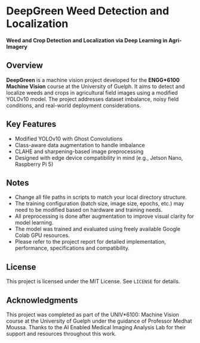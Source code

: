 # DeepGreen Weed Detection and Localization

**Weed and Crop Detection and Localization via Deep Learning in Agri-Imagery**

## Overview

**DeepGreen** is a machine vision project developed for the **ENGG*6100 Machine Vision** course at the University of Guelph. It aims to detect and localize weeds and crops in agricultural field images using a modified YOLOv10 model. The project addresses dataset imbalance, noisy field conditions, and real-world deployment considerations.

## Key Features

- Modified YOLOv10 with Ghost Convolutions  
- Class-aware data augmentation to handle imbalance  
- CLAHE and sharpening-based image preprocessing  
- Designed with edge device compatibility in mind (e.g., Jetson Nano, Raspberry Pi 5)


## Notes

- Change all file paths in scripts to match your local directory structure.
- The training configuration (batch size, image size, epochs, etc.) may need to be modified based on hardware and training needs.
- All preprocessing is done after augmentation to improve visual clarity for model learning.
- The model was trained and evaluated using freely available Google Colab GPU resources.
- Please refer to the project report for detailed implementation, performance, specifications and compatibility.
## License

This project is licensed under the MIT License. See `LICENSE` for details.

## Acknowledgments
This project was completed as part of the UNIV*6100: Machine Vision course at the University of Guelph under the guidance of Professor Medhat Moussa. Thanks to the AI Enabled Medical Imaging Analysis Lab for their support and resources throughout this work.
